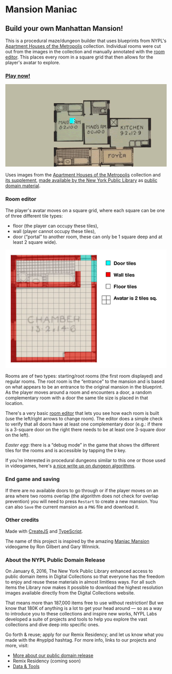 # Mansion Maniac

## Build your own Manhattan Mansion!

This is a procedural maze/dungeon builder that uses blueprints from NYPL's [Apartment Houses of the Metropolis](http://digitalcollections.nypl.org/collections/apartment-houses-of-the-metropolis#/?tab=about) collection. Individual rooms were cut out from the images in the collection and manually annotated with the [room editor](#room-editor). This places every room in a square grid that then allows for the player's avatar to explore.

### [Play now!](http://publicdomain.nypl.org/mansion-maniac/)

![animated screen capture of game](/images/readme-animated.gif?raw=true)

Uses images from the [Apartment Houses of the Metropolis](http://digitalcollections.nypl.org/collections/apartment-houses-of-the-metropolis#/?tab=about) collection and [its supplement](http://digitalcollections.nypl.org/collections/supplement-to-apartment-houses-of-the-metropolis#/?tab=about), [made available by the New York Public Library](http://publicdomain.nypl.org) as [public domain material](https://en.wikipedia.org/wiki/Public_domain).

### Room editor

The player's avatar moves on a square grid, where each square can be one of three different tile types:

- floor (the player can occupy these tiles),
- wall (player cannot occupy these tiles),
- door (“portal” to another room, these can only be 1 square deep and at least 2 square wide).

![room grid example](/images/readme-tiles.jpg?raw=true)

Rooms are of two types: starting/root rooms (the first room displayed) and regular rooms. The root room is the “entrance” to the mansion and is based on what appears to be an entrance to the original mansion in the blueprint. As the player moves around a room and encounters a door, a random complementary room with a door the same tile size is placed in that location.

There's a very basic [room editor](http://publicdomain.nypl.org/mansion-maniac/editor.html) that lets you see how each room is built (use the left/right arrows to change room). The editor does a simple check to verify that all doors have at least one complementary door (e.g.: if there is a 3-square door on the right there needs to be at least one 3-square door on the left).

_Easter egg_: there is a “debug mode” in the game that shows the different tiles for the rooms and is accessible by tapping the `D` key.

If you're interested in procedural dungeons similar to this one or those used in videogames, here's [a nice write up on dungeon algorithms](http://www.futuredatalab.com/proceduraldungeon/).

### End game and saving

If there are no available doors to go through or if the player moves on an area where two rooms overlap (the algorithm does not check for overlap prevention) you will need to press `Restart` to create a new mansion. You can also `Save` the current mansion as a `PNG` file and download it.

### Other credits

Made with [CreateJS](http://createjs.com/) and [TypeScript](http://typescriptlang.org/).

The name of this project is inspired by the amazing [Maniac Mansion](https://en.wikipedia.org/wiki/Maniac_Mansion) videogame by Ron Gilbert and Gary Winnick.

### About the NYPL Public Domain Release

On January 6, 2016, The New York Public Library enhanced access to public domain items in Digital Collections so that everyone has the freedom to enjoy and reuse these materials in almost limitless ways. For all such items the Library now makes it possible to download the highest resolution images available directly from the Digital Collections website. 

That means more than 187,000 items free to use without restriction! But we know that 180K of anything is a lot to get your head around — so as a way to introduce you to these collections and inspire new works, NYPL Labs developed a suite of projects and tools to help you explore the vast collections and dive deep into specific ones. 

Go forth & reuse; apply for our Remix Residency; and let us know what you made with the #nyplpd hashtag. For more info, links to our projects and more, visit:

- [More about our public domain release](http://publicdomain.nypl.org)
- Remix Residency (coming soon)
- [Data & Tools](https://github.com/NYPL-publicdomain/data-and-utilities)
